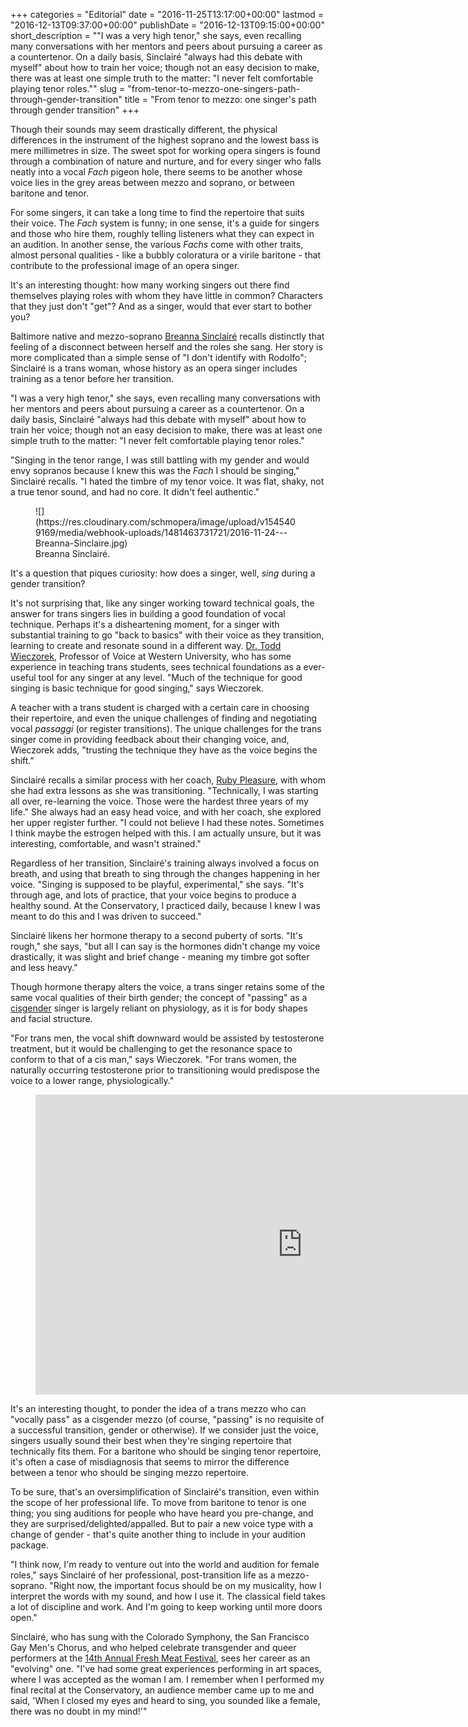 +++
categories = "Editorial"
date = "2016-11-25T13:17:00+00:00"
lastmod = "2016-12-13T09:37:00+00:00"
publishDate = "2016-12-13T09:15:00+00:00"
short_description = "\"I was a very high tenor,\" she says, even recalling many conversations with her mentors and peers about pursuing a career as a countertenor. On a daily basis, Sinclairé \"always had this debate with myself\" about how to train her voice; though not an easy decision to make, there was at least one simple truth to the matter: \"I never felt comfortable playing tenor roles.\""
slug = "from-tenor-to-mezzo-one-singers-path-through-gender-transition"
title = "From tenor to mezzo: one singer&#039;s path through gender transition"
+++

Though their sounds may seem drastically different, the physical differences in the instrument of the highest soprano and the lowest bass is mere millimetres in size. The sweet spot for working opera singers is found through a combination of nature and nurture, and for every singer who falls neatly into a vocal *Fach* pigeon hole, there seems to be another whose voice lies in the grey areas between mezzo and soprano, or between baritone and tenor.

For some singers, it can take a long time to find the repertoire that suits their voice. The *Fach* system is funny; in one sense, it's a guide for singers and those who hire them, roughly telling listeners what they can expect in an audition. In another sense, the various *Fachs* come with other traits, almost personal qualities - like a bubbly coloratura or a virile baritone - that contribute to the professional image of an opera singer.

It's an interesting thought: how many working singers out there find themselves playing roles with whom they have little in common? Characters that they just don't "get"? And as a singer, would that ever start to bother you?

Baltimore native and mezzo-soprano [Breanna Sinclairé](/scene/people/breanna-sinclaire/) recalls distinctly that feeling of a disconnect between herself and the roles she sang. Her story is more complicated than a simple sense of "I don't identify with Rodolfo"; Sinclairé is a trans woman, whose history as an opera singer includes training as a tenor before her transition. 

"I was a very high tenor," she says, even recalling many conversations with her mentors and peers about pursuing a career as a countertenor. On a daily basis, Sinclairé "always had this debate with myself" about how to train her voice; though not an easy decision to make, there was at least one simple truth to the matter: "I never felt comfortable playing tenor roles."

"Singing in the tenor range, I was still battling with my gender and would envy sopranos because I knew this was the *Fach* I should be singing," Sinclairé recalls. "I hated the timbre of my tenor voice. It was flat, shaky, not a true tenor sound, and had no core. It didn't feel authentic."

<figure data-type="image">
![](https://res.cloudinary.com/schmopera/image/upload/v1545409169/media/webhook-uploads/1481463731721/2016-11-24---Breanna-Sinclaire.jpg)<figcaption>Breanna Sinclairé.</figcaption>
</figure>

It's a question that piques curiosity: how does a singer, well, *sing* during a gender transition?

It's not surprising that, like any singer working toward technical goals, the answer for trans singers lies in building a good foundation of vocal technique. Perhaps it's a disheartening moment, for a singer with substantial training to go "back to basics" with their voice as they transition, learning to create and resonate sound in a different way. [Dr. Todd Wieczorek](http://music.uwo.ca/faculty/bios/todd-wieczorek.html), Professor of Voice at Western University, who has some experience in teaching trans students, sees technical foundations as a ever-useful tool for any singer at any level. "Much of the technique for good singing is basic technique for good singing," says Wieczorek.

A teacher with a trans student is charged with a certain care in choosing their repertoire, and even the unique challenges of finding and negotiating vocal *passaggi* (or register transitions). The unique challenges for the trans singer come in providing feedback about their changing voice, and, Wieczorek adds, "trusting the technique they have as the voice begins the shift."

Sinclairé recalls a similar process with her coach, [Ruby Pleasure](https://www.sfcm.edu/faculty/pleasure), with whom she had extra lessons as she was transitioning. "Technically, I was starting all over, re-learning the voice. Those were the hardest three years of my life." She always had an easy head voice, and with her coach, she explored her upper register further. "I could not believe I had these notes. Sometimes I think maybe the estrogen helped with this. I am actually unsure, but it was interesting, comfortable, and wasn't strained."

Regardless of her transition, Sinclairé's training always involved a focus on breath, and using that breath to sing through the changes happening in her voice. "Singing is supposed to be playful, experimental," she says. "It's through age, and lots of practice, that your voice begins to produce a healthy sound. At the Conservatory, I practiced daily, because I knew I was meant to do this and I was driven to succeed."

Sinclairé likens her hormone therapy to a second puberty of sorts. "It's rough," she says, "but all I can say is the hormones didn't change my voice drastically, it was slight and brief change - meaning my timbre got softer and less heavy."

Though hormone therapy alters the voice, a trans singer retains some of the same vocal qualities of their birth gender; the concept of "passing" as a [cisgender](https://en.wikipedia.org/wiki/Cisgender) singer is largely reliant on physiology, as it is for body shapes and facial structure.

"For trans men, the vocal shift downward would be assisted by testosterone treatment, but it would be challenging to get the resonance space to conform to that of a cis man," says Wieczorek. "For trans women, the naturally occurring testosterone prior to transitioning would predispose the voice to a lower range, physiologically."

<figure data-type="video">
<iframe width="854" height="480" src="https://www.youtube.com/embed/KMSrIiWcER4?start=140" frameborder="0" allowfullscreen></iframe>
</figure>

It's an interesting thought, to ponder the idea of a trans mezzo who can "vocally pass" as a cisgender mezzo (of course, "passing" is no requisite of a successful transition, gender or otherwise). If we consider just the voice, singers usually sound their best when they're singing repertoire that technically fits them. For a baritone who should be singing tenor repertoire, it's often a case of misdiagnosis that seems to mirror the difference between a tenor who should be singing mezzo repertoire.

To be sure, that's an oversimplification of Sinclairé's transition, even within the scope of her professional life. To move from baritone to tenor is one thing; you sing auditions for people who have heard you pre-change, and they are surprised/delighted/appalled. But to pair a new voice type with a change of gender - that's quite another thing to include in your audition package.

"I think now, I'm ready to venture out into the world and audition for female roles," says Sinclairé of her professional, post-transition life as a mezzo-soprano. "Right now, the important focus should be on my musicality, how I interpret the words with my sound, and how I use it. The classical field takes a lot of discipline and work. And I'm going to keep working until more doors open."

Sinclairé, who has sung with the Colorado Symphony, the San Francisco Gay Men's Chorus, and who helped celebrate transgender and queer performers at the [14th Annual Fresh Meat Festival](http://freshmeatproductions.org/), sees her career as an "evolving" one. "I've had some great experiences performing in art spaces, where I was accepted as the woman I am. I remember when I performed my final recital at the Conservatory, an audience member came up to me and said, 'When I closed my eyes and heard to sing, you sounded like a female, there was no doubt in my mind!'"

